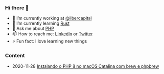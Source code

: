 ### Hi there 👋

- 🔭 I’m currently working at [@libercapital](https://github.com/libercapital)
- 🌱 I’m currently learning [Rust](https://www.rust-lang.org)
- 💬 Ask me about [PHP](https://php.net)
- 📫 How to reach me: [LinkedIn](https://www.linkedin.com/in/flavioheleno/) or [Twitter](https://twitter.com/flavioheleno)
- ⚡ Fun fact: I love learning new things

### Content

- 2020-11-28 [Instalando o PHP 8 no macOS Catalina com brew e phpbrew](content/20201128-instalando-o-php-8-no-macos-com-brew-e-phpbrew.md)
